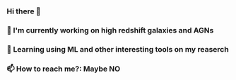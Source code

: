 ### Hi there 👋 

### 🔭 I'm currently working on high redshift galaxies and AGNs

### 🌱 Learning using ML and other interesting tools on my reaserch

### 📫 How to reach me?: Maybe NO


<!--
**Himeno2yo/Himeno2yo** is a ✨ _special_ ✨ repository because its `README.md` (this file) appears on your GitHub profile.

Here are some ideas to get you started:

- 🔭 I’m currently working on ...
- 🌱 I’m currently learning ...
- 👯 I’m looking to collaborate on ...
- 🤔 I’m looking for help with ...
- 💬 Ask me about ...
- 📫 How to reach me: ...
- 😄 Pronouns: ...
- ⚡ Fun fact: ...
-->
